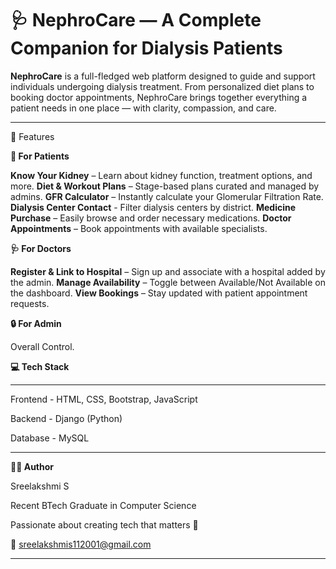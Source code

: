 # 🩺 NephroCare — A Complete Companion for Dialysis Patients

**NephroCare** is a full-fledged web platform designed to guide and support individuals undergoing dialysis treatment. From personalized diet plans to booking doctor appointments, NephroCare brings together everything a patient needs in one place — with clarity, compassion, and care.

------------------
🌟 Features

**👤 For Patients**

**Know Your Kidney** – Learn about kidney function, treatment options, and more.
**Diet & Workout Plans** – Stage-based plans curated and managed by admins.
**GFR Calculator** – Instantly calculate your Glomerular Filtration Rate.
**Dialysis Center Contact** - Filter dialysis centers by district.
**Medicine Purchase** – Easily browse and order necessary medications.
**Doctor Appointments** – Book appointments with available specialists.

**🩺 For Doctors**

**Register & Link to Hospital** – Sign up and associate with a hospital added by the admin.
**Manage Availability** – Toggle between Available/Not Available on the dashboard.
**View Bookings** – Stay updated with patient appointment requests.

**🔒 For Admin**

Overall Control.

**💻 Tech Stack**

-------------------------------------------

Frontend -	    HTML, CSS, Bootstrap, JavaScript

Backend	-      Django (Python)

Database -	    MySQL

------------------------------------------
**🧑‍💻 Author**

Sreelakshmi S

Recent BTech Graduate in Computer Science

Passionate about creating tech that matters 🌱

📧 sreelakshmis112001@gmail.com

---------------------------------------------
